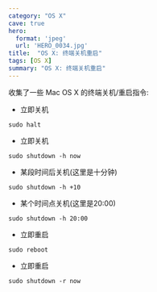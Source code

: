 ```yaml
---
category: "OS X"
cave: true
hero:
  format: 'jpeg'
  url: 'HERO_0034.jpg'
title:  "OS X: 终端关机重启"
tags: [OS X]
summary: "OS X: 终端关机重启"
---
```

收集了一些 Mac OS X 的终端关机/重启指令:

* 立即关机

```console
sudo halt
```

* 立即关机

```console
sudo shutdown -h now
```

* 某段时间后关机(这里是十分钟)

```console
sudo shutdown -h +10
```

* 某个时间点关机(这里是20:00)

```console
sudo shutdown -h 20:00
```

* 立即重启

```console
sudo reboot
```

* 立即重启

```console
sudo shutdown -r now
```
